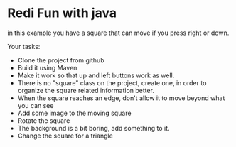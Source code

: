 # Redi Fun with java
in this example you have a square that can move if you press right or down.

Your tasks:
- Clone the project from github
- Build it using Maven
- Make it work so that up and left buttons work as well.
- There is no "square" class on the project, create one, in order to organize the square related information better.
- When the square reaches an edge, don't allow it to move beyond what you can see
- Add some image to the moving square
- Rotate the square
- The background is a bit boring, add something to it.
- Change the square for a triangle
